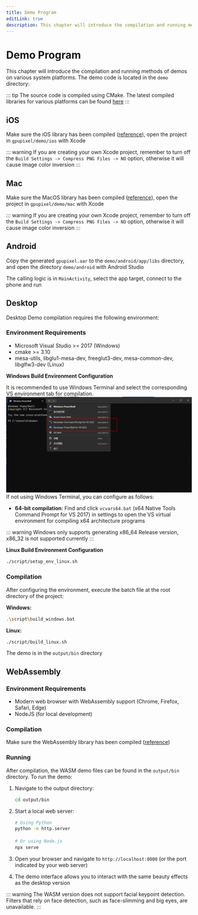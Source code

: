 ```yaml
---
title: Demo Program
editLink: true
description: This chapter will introduce the compilation and running methods of demos on various system platforms.
---
```


# Demo Program

This chapter will introduce the compilation and running methods of demos on various system platforms. The demo code is located in the `demo` directory:

::: tip
The source code is compiled using CMake. The latest compiled libraries for various platforms can be found [here](https://github.com/pixpark/gpupixel/releases/latest)
:::

## iOS
Make sure the iOS library has been compiled ([reference](build#ios)), open the project in `gpupixel/demo/ios` with Xcode

::: warning
If you are creating your own Xcode project, remember to turn off the `Build Settings -> Compress PNG Files -> NO` option, otherwise it will cause image color inversion
:::

## Mac
Make sure the MacOS library has been compiled ([reference](build#mac)), open the project in `gpupixel/demo/mac` with Xcode

::: warning
If you are creating your own Xcode project, remember to turn off the `Build Settings -> Compress PNG Files -> NO` option, otherwise it will cause image color inversion
:::

## Android

Copy the generated `gpupixel.aar` to the `demo/android/app/libs` directory, and open the directory `demo/android` with Android Studio

The calling logic is in `MainActivity`, select the app target, connect to the phone and run

## Desktop

Desktop Demo compilation requires the following environment:

### Environment Requirements
- Microsoft Visual Studio >= 2017 (Windows)
- cmake >= 3.10
- mesa-utils, libglu1-mesa-dev, freeglut3-dev, mesa-common-dev, libglfw3-dev (Linux)

**Windows Build Environment Configuration**

It is recommended to use Windows Terminal and select the corresponding VS environment tab for compilation.
![Windows Terminal](../../image/win-terminal.png)
If not using Windows Terminal, you can configure as follows:

- **64-bit compilation**: Find and click `vcvars64.bat` (x64 Native Tools Command Prompt for VS 2017) in settings to open the VS virtual environment for compiling x64 architecture programs

::: warning
Windows only supports generating x86_64 Release version, x86_32 is not supported currently
:::

**Linux Build Environment Configuration**

```bash
./script/setup_env_linux.sh
```

### Compilation

After configuring the environment, execute the batch file at the root directory of the project:

**Windows:**

```bash
.\script\build_windows.bat
```

**Linux:**

```bash
./script/build_linux.sh
```

The demo is in the `output/bin` directory

## WebAssembly

### Environment Requirements
- Modern web browser with WebAssembly support (Chrome, Firefox, Safari, Edge)
- NodeJS (for local development)

### Compilation

Make sure the WebAssembly library has been compiled ([reference](build#webassembly-wasm))

### Running

After compilation, the WASM demo files can be found in the `output/bin` directory. To run the demo:

1. Navigate to the output directory:
   ```bash
   cd output/bin
   ```

2. Start a local web server:
   ```bash
   # Using Python
   python -m http.server
   
   # Or using Node.js
   npx serve
   ```

3. Open your browser and navigate to `http://localhost:8000` (or the port indicated by your web server)

4. The demo interface allows you to interact with the same beauty effects as the desktop version

::: warning
The WASM version does not support facial keypoint detection. Filters that rely on face detection, such as face-slimming and big eyes, are unavailable.
:::